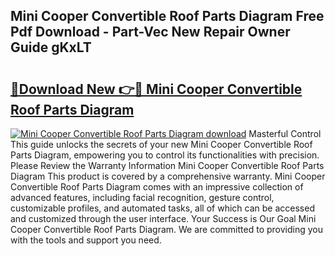## Mini Cooper Convertible Roof Parts Diagram Free Pdf Download - Part-Vec New Repair Owner Guide gKxLT

# <h2><a href="http://dfrfc8i.blite.top/?on=Mini+Cooper+Convertible+Roof+Parts+Diagram">🔗Download New 👉🔴 Mini Cooper Convertible Roof Parts Diagram</a></h2>

[![Mini Cooper Convertible Roof Parts Diagram download](https://i.imgur.com/lujVjoI.png)](http://dfrfc8i.blite.top/?on=Mini+Cooper+Convertible+Roof+Parts+Diagram)
Masterful Control This guide unlocks the secrets of your new Mini Cooper Convertible Roof Parts Diagram, empowering you to control its functionalities with precision. Please Review the Warranty Information Mini Cooper Convertible Roof Parts Diagram This product is covered by a comprehensive warranty. Mini Cooper Convertible Roof Parts Diagram comes with an impressive collection of advanced features, including facial recognition, gesture control, customizable profiles, and automated tasks, all of which can be accessed and customized through the user interface. Your Success is Our Goal Mini Cooper Convertible Roof Parts Diagram. We are committed to providing you with the tools and support you need.

